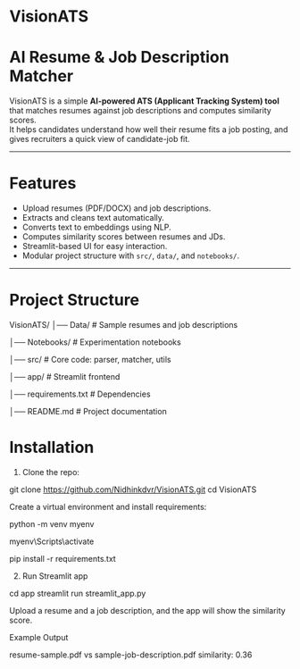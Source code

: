 # VisionATS

# AI Resume & Job Description Matcher

VisionATS is a simple **AI-powered ATS (Applicant Tracking System) tool** that matches resumes against job descriptions and computes similarity scores.  
It helps candidates understand how well their resume fits a job posting, and gives recruiters a quick view of candidate-job fit.

---

#  Features
- Upload resumes (PDF/DOCX) and job descriptions.
- Extracts and cleans text automatically.
- Converts text to embeddings using NLP.
- Computes similarity scores between resumes and JDs.
- Streamlit-based UI for easy interaction.
- Modular project structure with `src/`, `data/`, and `notebooks/`.

---

# Project Structure
VisionATS/
│── Data/ # Sample resumes and job descriptions

│── Notebooks/ # Experimentation notebooks

│── src/ # Core code: parser, matcher, utils

│── app/ # Streamlit frontend

│── requirements.txt # Dependencies

│── README.md # Project documentation


# Installation

1. Clone the repo:


git clone https://github.com/Nidhinkdvr/VisionATS.git
cd VisionATS


Create a virtual environment and install requirements:


python -m venv myenv

myenv\Scripts\activate  


pip install -r requirements.txt



2. Run Streamlit app


cd app
streamlit run streamlit_app.py


Upload a resume and a job description, and the app will show the similarity score.

 Example Output


resume-sample.pdf vs sample-job-description.pdf similarity: 0.36
